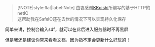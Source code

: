 > [!NOTE|style:flat|label:Note]
> 由衷感谢[KKoishi](https://github.com/Koishi-Satori)所编写的基于HTTP的netIO<br/>
> 这帮助我在SafeIO还在去世的情况下可以实现持久化保存

简单来讲，控制台输入sdf，就可以在此后进入服务器时不再黑屏

但是我还是建议你常来看看文档，因为指不定会更新什么好玩的！